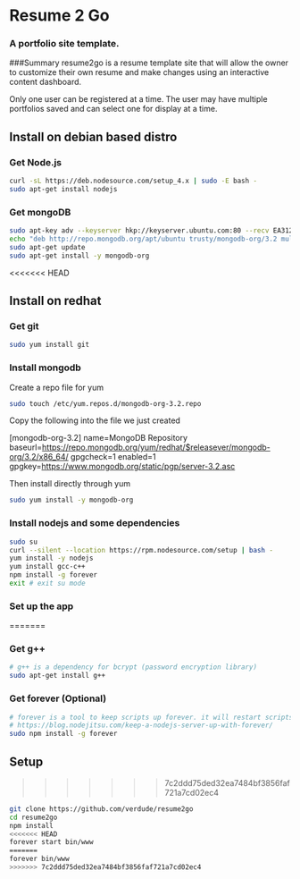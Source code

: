 # Resume 2 Go
### A portfolio site template.

###Summary
resume2go is a resume template site that will allow the owner to customize their own resume and make changes using an interactive content dashboard.

Only one user can be registered at a time. The user may have multiple portfolios saved and can select one for display at a time.

## Install on debian based distro

### Get Node.js
```bash
curl -sL https://deb.nodesource.com/setup_4.x | sudo -E bash -
sudo apt-get install nodejs
```

### Get mongoDB
```bash
sudo apt-key adv --keyserver hkp://keyserver.ubuntu.com:80 --recv EA312927
echo "deb http://repo.mongodb.org/apt/ubuntu trusty/mongodb-org/3.2 multiverse" | sudo tee /etc/apt/sources.list.d/mongodb-org-3.2.list
sudo apt-get update
sudo apt-get install -y mongodb-org
```

<<<<<<< HEAD
## Install on redhat

### Get git
```bash
sudo yum install git
```

### Install mongodb

Create a repo file for yum
```bash
sudo touch /etc/yum.repos.d/mongodb-org-3.2.repo
```

Copy the following into the file we just created

[mongodb-org-3.2]
name=MongoDB Repository
baseurl=https://repo.mongodb.org/yum/redhat/$releasever/mongodb-org/3.2/x86_64/
gpgcheck=1
enabled=1
gpgkey=https://www.mongodb.org/static/pgp/server-3.2.asc


Then install directly through yum
```bash
sudo yum install -y mongodb-org
```


### Install nodejs and some dependencies
```bash
sudo su
curl --silent --location https://rpm.nodesource.com/setup | bash -
yum install -y nodejs
yum install gcc-c++
npm install -g forever
exit # exit su mode
```

### Set up the app
=======
### Get g++
```bash
# g++ is a dependency for bcrypt (password encryption library)
sudo apt-get install g++
```

### Get forever (Optional)
```bash
# forever is a tool to keep scripts up forever. it will restart scripts if they go down.
# https://blog.nodejitsu.com/keep-a-nodejs-server-up-with-forever/
sudo npm install -g forever
```

## Setup
>>>>>>> 7c2ddd75ded32ea7484bf3856faf721a7cd02ec4
```bash
git clone https://github.com/verdude/resume2go
cd resume2go
npm install
<<<<<<< HEAD
forever start bin/www
=======
forever bin/www
>>>>>>> 7c2ddd75ded32ea7484bf3856faf721a7cd02ec4
```

